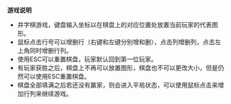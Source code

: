 **游戏说明**

- 井字棋游戏，键盘输入坐标以在棋盘上的对应位置处放置当前玩家的代表图形。
- 鼠标点击行号可以增删行（右键和左键分别增和删），点击列增删列，点击左上角同时增删行列。
- 使用ESC可以重置棋盘，玩家默认回到第一位玩家。
- 有玩家获胜之后，棋盘上不再可以放置图形，棋盘也不可以更改大小，但是仍然可以使用ESC重置棋盘。
- 棋盘全部填满之后若还没有赢家，则会进入平局状态，可以使用鼠标点击来增加行列来继续游戏。
